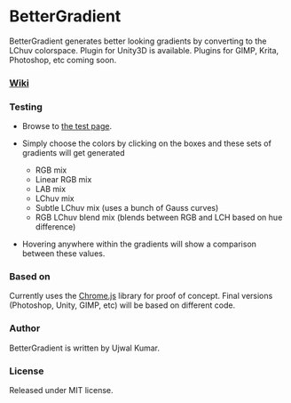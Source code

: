 # BetterGradient

BetterGradient generates better looking gradients by converting to the LChuv colorspace. Plugin for Unity3D is available. Plugins for GIMP, Krita, Photoshop, etc coming soon.

### [Wiki](https://github.com/Xankill3r/BetterGradient/wiki)

### Testing

* Browse to [the test page](https://xankill3r.github.io/BetterGradient/).

* Simply choose the colors by clicking on the boxes and these sets of gradients will get generated
  * RGB mix
  * Linear RGB mix
  * LAB mix
  * LChuv mix
  * Subtle LChuv mix (uses a bunch of Gauss curves)
  * RGB LChuv blend mix (blends between RGB and LCH based on hue difference)

* Hovering anywhere within the gradients will show a comparison between these values.

### Based on

Currently uses the [Chrome.js](https://github.com/gka/chroma.js) library for proof of concept. Final versions (Photoshop, Unity, GIMP, etc) will be based on different code.

### Author

BetterGradient is written by Ujwal Kumar.

### License

Released under MIT license.
